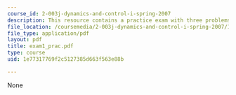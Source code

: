 ```yaml
---
course_id: 2-003j-dynamics-and-control-i-spring-2007
description: This resource contains a practice exam with three problems.
file_location: /coursemedia/2-003j-dynamics-and-control-i-spring-2007/1e77317769f2c5127385d663f563e88b_exam1_prac.pdf
file_type: application/pdf
layout: pdf
title: exam1_prac.pdf
type: course
uid: 1e77317769f2c5127385d663f563e88b

---
```

None